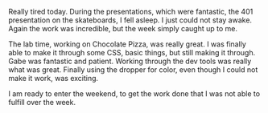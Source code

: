 Really tired today. During the presentations, which were fantastic, the 401 presentation on the skateboards, I fell asleep. I just could not stay awake. Again the work was incredible, but the week simply caught up to me.

The lab time, working on Chocolate Pizza, was really great. I was finally able to make it through some CSS, basic things, but still making it through. Gabe was fantastic and patient. Working through the dev tools was really what was great. Finally using the dropper for color, even though I could not make it work, was exciting.

I am ready to enter the weekend, to get the work done that I was not able to fulfill over the week. 
